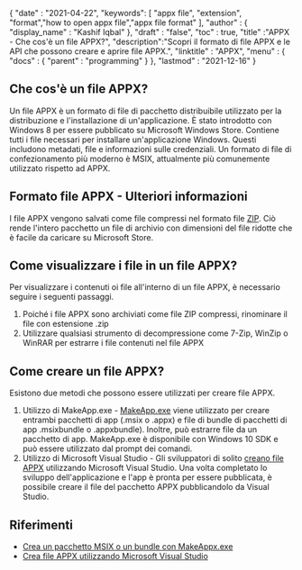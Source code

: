 {
  "date" : "2021-04-22",
  "keywords": [ "appx file", "extension", "format","how to open appx file","appx file format" ],
  "author" : {
    "display_name" : "Kashif Iqbal"
},
  "draft" : "false",
  "toc" : true,
  "title" :"APPX - Che cos'è un file APPX?",
  "description":"Scopri il formato di file APPX e le API che possono creare e aprire file APPX.",
  "linktitle" : "APPX",
  "menu" : {
    "docs" : {
      "parent" : "programming"
}
},
  "lastmod" : "2021-12-16"
}

## Che cos'è un file APPX?

Un file APPX è un formato di file di pacchetto distribuibile utilizzato per la distribuzione e l'installazione di un'applicazione. È stato introdotto con Windows 8 per essere pubblicato su Microsoft Windows Store. Contiene tutti i file necessari per installare un'applicazione Windows. Questi includono metadati, file e informazioni sulle credenziali. Un formato di file di confezionamento più moderno è MSIX, attualmente più comunemente utilizzato rispetto ad APPX.

## Formato file APPX - Ulteriori informazioni

I file APPX vengono salvati come file compressi nel formato file [ZIP](/it/compression/zip/). Ciò rende l'intero pacchetto un file di archivio con dimensioni del file ridotte che è facile da caricare su Microsoft Store.

## Come visualizzare i file in un file APPX?

Per visualizzare i contenuti oi file all'interno di un file APPX, è necessario seguire i seguenti passaggi.

1. Poiché i file APPX sono archiviati come file ZIP compressi, rinominare il file con estensione .zip
1. Utilizzare qualsiasi strumento di decompressione come 7-Zip, WinZip o WinRAR per estrarre i file contenuti nel file APPX

## Come creare un file APPX?

Esistono due metodi che possono essere utilizzati per creare file APPX.

1. Utilizzo di MakeApp.exe - [MakeApp.exe](https://learn.microsoft.com/en-us/windows/msix/package/create-app-package-with-makeappx-tool) viene utilizzato per creare entrambi pacchetti di app (.msix o .appx) e file di bundle di pacchetti di app .msixbundle o .appxbundle). Inoltre, può estrarre file da un pacchetto di app. MakeApp.exe è disponibile con Windows 10 SDK e può essere utilizzato dal prompt dei comandi.
1. Utilizzo di Microsoft Visual Studio - Gli sviluppatori di solito [creano file APPX](https://learn.microsoft.com/en-us/windows/msix/desktop/vs-package-overview) utilizzando Microsoft Visual Studio. Una volta completato lo sviluppo dell'applicazione e l'app è pronta per essere pubblicata, è possibile creare il file del pacchetto APPX pubblicandolo da Visual Studio.

## Riferimenti

* [Crea un pacchetto MSIX o un bundle con MakeAppx.exe](https://learn.microsoft.com/en-us/windows/msix/package/create-app-package-with-makeappx-tool)
* [Crea file APPX utilizzando Microsoft Visual Studio](https://learn.microsoft.com/en-us/windows/msix/desktop/vs-package-overview)

